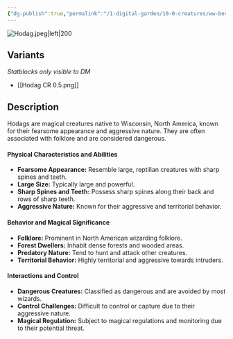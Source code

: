 ```yaml
---
{"dg-publish":true,"permalink":"/1-digital-garden/10-0-creatures/ww-bestiary/hodag/","tags":["#creature","beast"]}
---
```


![Hodag.jpeg|left|200](/img/user/1%20DIGITAL%20GARDEN/10.0%20CREATURES/(Attachments)/WW%20Bestiary/Hodag.jpeg)

## Variants
*Statblocks only visible to DM*
- [[Hodag CR 0.5.png]]

## Description

Hodags are magical creatures native to Wisconsin, North America, known for their fearsome appearance and aggressive nature. They are often associated with folklore and are considered dangerous.

#### Physical Characteristics and Abilities

* **Fearsome Appearance:** Resemble large, reptilian creatures with sharp spines and teeth.
* **Large Size:** Typically large and powerful.
* **Sharp Spines and Teeth:** Possess sharp spines along their back and rows of sharp teeth.
* **Aggressive Nature:** Known for their aggressive and territorial behavior.

#### Behavior and Magical Significance

* **Folklore:** Prominent in North American wizarding folklore.
* **Forest Dwellers:** Inhabit dense forests and wooded areas.
* **Predatory Nature:** Tend to hunt and attack other creatures.
* **Territorial Behavior:** Highly territorial and aggressive towards intruders.

#### Interactions and Control

* **Dangerous Creatures:** Classified as dangerous and are avoided by most wizards.
* **Control Challenges:** Difficult to control or capture due to their aggressive nature.
* **Magical Regulation:** Subject to magical regulations and monitoring due to their potential threat.